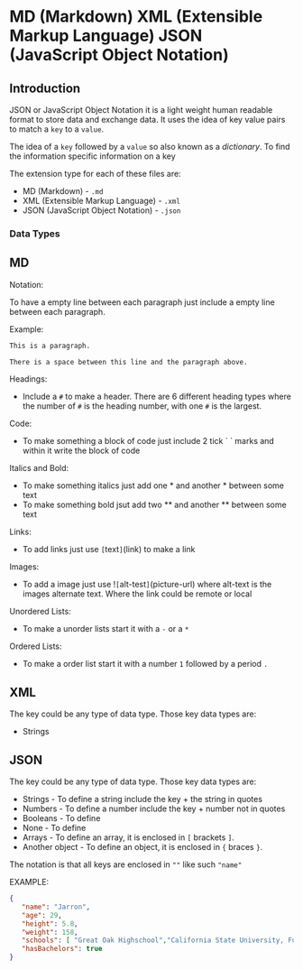 # MD (Markdown) XML (Extensible Markup Language) JSON (JavaScript Object Notation)

## Introduction

JSON or JavaScript Object Notation it is a light weight human readable format to store data and exchange data. It uses the idea of key value pairs to match a `key` to a `value`. 

The idea of a `key` followed by a `value` so also known as a _dictionary_. To find the information specific information on a key

The extension type for each of these files are:

- MD (Markdown) - `.md`
- XML (Extensible Markup Language) - `.xml`
- JSON (JavaScript Object Notation) - `.json`

### Data Types

MD
---

Notation:

To have a empty line between each paragraph just include a empty line between each paragraph.

Example:
```md
This is a paragraph.

There is a space between this line and the paragraph above.
```

Headings:

- Include a `#` to make a header. There are 6 different heading types where the number of `#` is the heading number, with one `#` is the largest.

Code:

- To make something a block of code just include 2 tick \` \` marks and within it write the block of code

Italics and Bold: 

- To make something italics just add one * and another * between some text
- To make something bold jsut add two ** and another ** between some text

Links:

- To add links just use `[`text`]`(link) to make a link

Images:

- To add a image just use !`[`alt-test`]`(picture-url) where alt-text is the images alternate text. Where the link could be remote or local

Unordered Lists:

- To make a unorder lists start it with a `-` or a `*`

Ordered Lists:

- To make a order list start it with a number `1` followed by a period `.`

XML 
---

The key could be any type of data type. Those key data types are:

- Strings

JSON
---

The key could be any type of data type. Those key data types are:

- Strings - To define a string include the key + the string in quotes
- Numbers - To define a number include the key + number not in quotes
- Booleans - To define 
- None - To define 
- Arrays - To define an array, it is enclosed in `[` brackets `]`.
- Another object - To define an object, it is enclosed in `{` braces `}`.

The notation is that all keys are enclosed in `""` like such `"name"`

EXAMPLE:
```json
{
   "name": "Jarron",
   "age": 29,
   "height": 5.8,
   "weight": 158,
   "schools": [ "Great Oak Highschool","California State University, Fullerton" ],
   "hasBachelors": true
}
```

